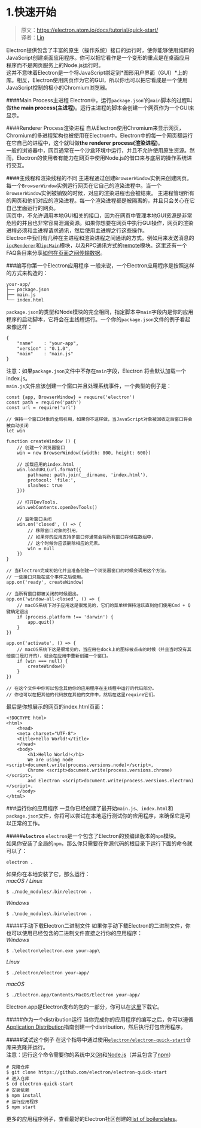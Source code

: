 # 1.快速开始

> 原文：https://electron.atom.io/docs/tutorial/quick-start/   
译者：[Lin]()   

Electron提供包含了丰富的原生（操作系统）接口的运行时，使你能够使用纯粹的JavaScript创建桌面应用程序。你可以把它看作是一个变形的重点是在桌面应用程序而不是网页服务上的Node.js运行时。   
这并不意味着Electron是一个将JavaScript绑定到*图形用户界面（GUI）*上的库。相反，Electron使用网页作为它的GUI，所以你也可以把它看成是一个使用JavaScript控制的极小的Chromium浏览器。   

####Main Process主进程
Electron中，运行`package.json`’的`main`脚本的过程叫做**the main process(主进程)**。运行主进程的脚本会创建一个网页作为一个GUI来显示。   

####Renderer Process渲染进程
自从Electron使用Chromium来显示网页，Chromium的多进程架构也被使用在Electron中。Electron中的每一个网页都运行在它自己的进程中，这个就叫做**the renderer process(渲染进程)**。   
一般的浏览器中，网页通常在一个沙盒环境中运行，并且不允许使用原生资源。然而，Electron的使用者有能力在网页中使用Node.js的借口来与底层的操作系统进行交互。    

####主线程和渲染线程的不同
主进程通过创建`BrowserWindow`实例来创建网页。每一个`BrowserWindow`实例运行网页在它自己的渲染进程中。当一个`BrowserWindow`实例被销毁的时候，对应的渲染进程也会被结束。
主进程管理所有的网页和他们对应的渲染进程。每一个渲染进程都是被隔离的，并且只会关心在它自己里面运行的网页。   
网页中，不允许调用本地GUI相关的接口，因为在网页中管理本地GUI资源是非常危险的并且也非常容易泄漏资源。如果你想要在网页中执行GUI操作，网页的渲染进程必须和主进程请求通讯，然后使用主进程之行这些操作。   
Electron中我们有几种在主进程和渲染进程之间通讯的方式。例如用来发送消息的[`ipcRenderer`](https://electron.atom.io/docs/api/ipc-renderer)和[`ipcMain`](https://electron.atom.io/docs/api/ipc-main)模块，以及RPC通讯方式的[remote](https://electron.atom.io/docs/api/remote)模块。这里还有一个FAQ条目来分享[如何在页面之间传输数据](https://electron.atom.io/docs/faq#how-to-share-data-between-web-pages)。

###编写你第一个Electron应用程序
一般来说，一个Electron应用程序是按照这样的方式来构造的：   

    your-app/
    ├── package.json
    ├── main.js
    └── index.html
`package.json`的类型和Node模块的完全相同，指定脚本中`main`字段内是你的应用程序的启动脚本，它将会在主线程运行。一个你的`package.json`文件的例子看起来像这样：   

    {
        "name"    : "your-app",
        "version" : "0.1.0",
        "main"    : "main.js"
    }
注意：如果`package.json`文件中不存在`main`字段，Electron 将会默认加载一个index.js。   
`main.js`文件应该创建一个窗口并且处理系统事件，一个典型的例子是：   

    const {app, BrowserWindow} = require('electron')
    const path = require('path')
    const url = require('url')

    // 保持一个窗口对象的全局引用，如果你不这样做，当JavaScript对象被回收之后窗口将会被自动关闭
    let win

    function createWindow () {
        // 创建一个浏览器窗口
        win = new BrowserWindow({width: 800, height: 600})

        // 加载应用的index.html
        win.loadURL(url.format({
            pathname: path.join(__dirname, 'index.html'),
            protocol: 'file:',
            slashes: true
        }))

        // 打开DevTools.
        win.webContents.openDevTools()

        // 监听窗口关闭
        win.on('closed', () => {
            // 移除窗口对象的引用，
            // 如果你的应用支持多窗口你通常会将所有窗口存储在数组中，
            // 这个时候你应该删除相应的元素。
            win = null
        })
    }

    // 当Electron完成初始化并且准备创建一个浏览器窗口的时候会调用这个方法。
    // 一些接口只能在这个事件之后使用。
    app.on('ready', createWindow)

    // 当所有窗口都被关闭的时候退出。
    app.on('window-all-closed', () => {
        // macOS系统下对于应用这是很常见的，它们的菜单栏保持活跃直到他们使用Cmd + Q键确定退出
        if (process.platform !== 'darwin') {
            app.quit()
        }
    })

    app.on('activate', () => {
        // macOS系统下这是很常见的，当应用在dock上的图标被点击的时候（并且当时没有其他窗口是打开的），就会在应用中重新创建一个窗口。
        if (win === null) {
            createWindow()
        }
    })

    // 在这个文件中你可以包含其他你的应用程序在主线程中运行的代码部分。
    // 你也可以在把其他的代码放在其他的文件中，然后在这里require它们。
最后是你想展示的网页的index.html页面：   

    <!DOCTYPE html>
    <html>
        <head>
        <meta charset="UTF-8">
        <title>Hello World!</title>
        </head>
        <body>
            <h1>Hello World!</h1>
            We are using node <script>document.write(process.versions.node)</script>,
            Chrome <script>document.write(process.versions.chrome)</script>,
            and Electron <script>document.write(process.versions.electron)</script>.
        </body>
    </html>

###运行你的应用程序
一旦你已经创建了最开始`main.js`、`index.html`和`package.json`文件，你将可以尝试在本地运行测试你的应用程序，来确保它是可以正常的工作。   

#####**`electron`**
`electron`是一个包含了Electron的预编译版本的`npm`模块。   
如果你安装了全局的`npm`，那么你只需要在你源代码的根目录下运行下面的命令就可以了：    

    electron .
如果你在本地安装了它，那么运行：   
*macOS / Linux*   

    $ ./node_modules/.bin/electron .
*Windows*   

    $ .\node_modules\.bin\electron .

#####手动下载Electron二进制文件
如果你手动下载Electron的二进制文件，你也可以使用已经包含的二进制文件直接之行你的应用程序：   
*Windows*   

    $ .\electron\electron.exe your-app\

*Linux*   

    $ ./electron/electron your-app/

*macOS*   

    $ ./Electron.app/Contents/MacOS/Electron your-app/

Electron.app是Electron发布的包的一部分，你可以在[这里](https://github.com/electron/electron/releases)下载它。   

#####作为一个distribution运行
当你完成你的应用程序的编写之后，你可以遵循[Application Distribution](https://electron.atom.io/docs/tutorial/application-distribution)指南创建一个distribution，然后执行打包应用程序。   

#####试试这个例子
在这个指导中通过使用[`electron/electron-quick-start`](https://github.com/electron/electron-quick-start)仓库来克隆并运行。   
注意：运行这个命令需要你的系统中又[Git](https://git-scm.com/)和[Node.js](https://nodejs.org/en/download/)（并且包含了[npm](https://npmjs.org/)）   

    # 克隆仓库
    $ git clone https://github.com/electron/electron-quick-start
    # 进入仓库
    $ cd electron-quick-start
    # 安装依赖
    $ npm install
    # 运行应用程序
    $ npm start

更多的应用程序例子，查看最好的Electron社区创建的[list of boilerplates](http://electron.atom.io/community/#boilerplates)。